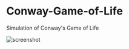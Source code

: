 # Conway-Game-of-Life
Simulation of Conway's Game of Life



![screenshot](https://user-images.githubusercontent.com/40371578/178271620-75877a7e-7533-4125-a248-68f1576da27e.png)
